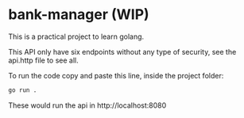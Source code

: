 # bank-manager (WIP)

This is a practical project to learn golang.

This API only have six endpoints without any type of security, 
see the api.http file to see all. 

To run the code copy and paste this line, inside the project folder: 
```bash 
go run .
```

These would run the api in http://localhost:8080